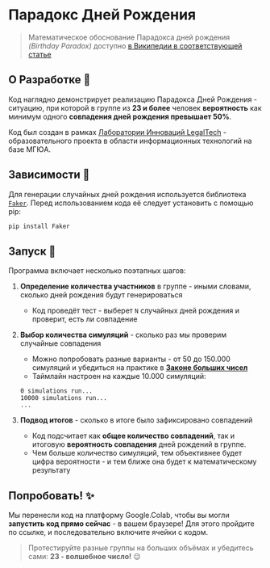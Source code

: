 # Парадокс Дней Рождения
> Математическое обоснование Парадокса дней рождения *(Birthday Paradox)* доступно [в Википедии в соответствующей статье](https://ru.wikipedia.org/wiki/%D0%9F%D0%B0%D1%80%D0%B0%D0%B4%D0%BE%D0%BA%D1%81_%D0%B4%D0%BD%D0%B5%D0%B9_%D1%80%D0%BE%D0%B6%D0%B4%D0%B5%D0%BD%D0%B8%D1%8F)  


## О Разработке :wave:
Код наглядно демонстрирует реализацию Парадокса Дней Рождения - ситуацию, при которой в группе из **23 и более** человек **вероятность** как минимум одного **совпадения дней рождения превышает 50%**. 

Код был создан в рамках [Лаборатории Инноваций LegalTech](https://t.me/legaltechmsal) - образовательного проекта в области информационных технологий на базе МГЮА.  


## Зависимости :crocodile:
Для генерации случайных дней рождения используется библиотека [`Faker`](https://faker.readthedocs.io/en/master/).
Перед использованием кода её следует установить с помощью pip:
```python
pip install Faker
```


## Запуск :herb:
Программа включает несколько поэтапных шагов:
1. **Определение количества участников** в группе - иными словами, сколько дней рождения будут генерироваться
   - Код проведёт тест - выберет `N` случайных дней рождения и проверит, есть ли совпадение  

2. **Выбор количества симуляций** - сколько раз мы проверим случайные совпадения
   - Можно попробовать разные варианты - от 50 до 150.000 симуляций и убедиться на практике в [**Законе больших чисел**](https://ru.wikipedia.org/wiki/%D0%97%D0%B0%D0%BA%D0%BE%D0%BD_%D0%B1%D0%BE%D0%BB%D1%8C%D1%88%D0%B8%D1%85_%D1%87%D0%B8%D1%81%D0%B5%D0%BB)
   - Таймлайн настроен на каждые 10.000 симуляций:
   ```text
   0 simulations run...
   10000 simulations run...
   ...
   ```
   
3. **Подвод итогов** - сколько в итоге было зафиксировано совпадений
   - Код подсчитает как **общее количество совпадений**, так и итоговую **вероятность совпадения** дней рождений в группе. 
   - Чем больше количество симуляций, тем объективнее будет цифра вероятности - и тем ближе она будет к математическому результату 


## Попробовать! :sparkles:
Мы перенесли код на платформу Google.Colab, чтобы вы могли **запустить код прямо сейчас** - в вашем браузере! Для этого пройдите по ссылке, и последовательно включите ячейки с кодом. 

> Протестируйте разные группы на больших объёмах и убедитесь сами: **23 - волшебное число!** :wink:
